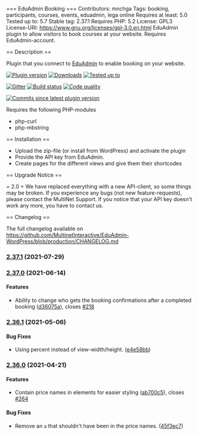=== EduAdmin Booking ===
Contributors: mnchga
Tags: booking, participants, courses, events, eduadmin, lega online
Requires at least: 5.0
Tested up to: 5.7
Stable tag: 2.37.1
Requires PHP: 5.2
License: GPL3
License-URI: https://www.gnu.org/licenses/gpl-3.0.en.html
EduAdmin plugin to allow visitors to book courses at your website. Requires EduAdmin-account.

== Description ==

Plugin that you connect to [EduAdmin](https://www.eduadmin.se) to enable booking on your website.

[<img src="https://img.shields.io/wordpress/plugin/v/eduadmin-booking.svg" alt="Plugin version" />](https://wordpress.org/plugins/eduadmin-booking/)
[<img src="https://img.shields.io/wordpress/plugin/dt/eduadmin-booking.svg" alt="Downloads" />](https://wordpress.org/plugins/eduadmin-booking/)
[<img src="https://img.shields.io/wordpress/v/eduadmin-booking.svg" alt="Tested up to" />](https://wordpress.org/plugins/eduadmin-booking/)

[<img src="https://badges.gitter.im/MultinetInteractive/EduAdmin-WordPress.png" alt="Gitter" />](https://gitter.im/MultinetInteractive/EduAdmin-WordPress)
[<img src="https://travis-ci.org/MultinetInteractive/EduAdmin-WordPress.svg?branch=master" alt="Build status" />](https://travis-ci.org/MultinetInteractive/EduAdmin-WordPress)
[<img src="https://scrutinizer-ci.com/g/MultinetInteractive/EduAdmin-WordPress/badges/quality-score.png?b=master" alt="Code quality" />](https://scrutinizer-ci.com/g/MultinetInteractive/EduAdmin-WordPress/?branch=master)

[<img src="https://img.shields.io/github/commits-since/MultinetInteractive/EduAdmin-WordPress/latest.svg" alt="Commits since latest plugin version" />](https://wordpress.org/plugins/eduadmin-booking/)

Requires the following PHP-modules

- php-curl
- php-mbstring

== Installation ==

-   Upload the zip-file (or install from WordPress) and activate the plugin
-   Provide the API key from EduAdmin.
-   Create pages for the different views and give them their shortcodes

== Upgrade Notice ==

= 2.0 =
We have replaced everything with a new API-client, so some things may be broken. If you experience any bugs (not new feature-requests), please contact the MultiNet Support.
If you notice that your API key doesn't work any more, you have to contact us.

== Changelog ==

The full changelog available on https://github.com/MultinetInteractive/EduAdmin-WordPress/blob/production/CHANGELOG.md

### [2.37.1](https://github.com/MultinetInteractive/EduAdmin-WordPress/compare/v2.37.0...v2.37.1) (2021-07-29)

### [2.37.0](https://github.com/MultinetInteractive/EduAdmin-WordPress/compare/v2.36.1...v2.37.0) (2021-06-14)


#### Features

* Ability to change who gets the booking confirmations after a completed booking ([d36075a](https://github.com/MultinetInteractive/EduAdmin-WordPress/commit/d36075a4253fd495c2987fabc4891de4fed29596)), closes [#218](https://github.com/MultinetInteractive/EduAdmin-WordPress/issues/218)

### [2.36.1](https://github.com/MultinetInteractive/EduAdmin-WordPress/compare/v2.36.0...v2.36.1) (2021-05-06)


#### Bug Fixes

* Using percent instead of view-width/height. ([e4e58bb](https://github.com/MultinetInteractive/EduAdmin-WordPress/commit/e4e58bbf5ce1189bca0b8885555858ab490ef797))

### [2.36.0](https://github.com/MultinetInteractive/EduAdmin-WordPress/compare/v2.35.0...v2.36.0) (2021-04-21)


#### Features

* Contain price names in elements for easier styling ([ab700c5](https://github.com/MultinetInteractive/EduAdmin-WordPress/commit/ab700c58c3e68c75c9c25edaf77dbdc42c6180c2)), closes [#264](https://github.com/MultinetInteractive/EduAdmin-WordPress/issues/264)


#### Bug Fixes

* Remove an `a` that shouldn't have been in the price names. ([45f3ec7](https://github.com/MultinetInteractive/EduAdmin-WordPress/commit/45f3ec758bb0b81d6b292f65e4b61771acc0c793))


